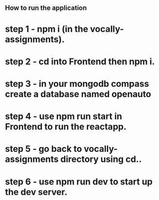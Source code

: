 ## How to run the application
# step 1 - npm i (in the vocally-assignments).
# step 2 - cd into Frontend then npm i.
# step 3 - in your mongodb compass create a database named openauto
# step 4 - use npm run start in Frontend to run the reactapp.
# step 5 - go back to vocally-assignments directory using cd..
# step 6 - use npm run dev to start up the dev server.
